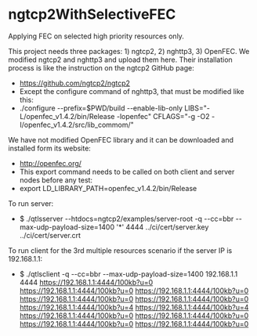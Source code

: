 # ngtcp2WithSelectiveFEC
Applying FEC on selected high priority resources only. 

This project needs three packages: 1) ngtcp2, 2) nghttp3, 3) OpenFEC.
We modified ngtcp2 and nghttp3 and upload them here. Their installation process is like the instruction on the ngtcp2 GitHub page: 
  - https://github.com/ngtcp2/ngtcp2
  - Except the configure command of nghttp3, that must be modified like this:
  - ./configure --prefix=$PWD/build --enable-lib-only LIBS="-L/openfec_v1.4.2/bin/Release -lopenfec" CFLAGS="-g -O2 -I/openfec_v1.4.2/src/lib_commom/"

We have not modified OpenFEC library and it can be downloaded and installed form its website: 
  - http://openfec.org/
  - This export command needs to be called on both client and server nodes before any test:
  - export LD_LIBRARY_PATH=openfec_v1.4.2/bin/Release

To run server:
  - $ ./qtlsserver --htdocs=ngtcp2/examples/server-root -q --cc=bbr --max-udp-payload-size=1400  '*' 4444 ../ci/cert/server.key ../ci/cert/server.crt

To run client for the 3rd multiple resources scenario if the server IP is 192.168.1.1:
  - $ ./qtlsclient -q --cc=bbr --max-udp-payload-size=1400 192.168.1.1 4444 https://192.168.1.1:4444/100kb?u=0 https://192.168.1.1:4444/100kb?u=0 https://192.168.1.1:4444/100kb?u=0 https://192.168.1.1:4444/100kb?u=0 https://192.168.1.1:4444/100kb?u=0 https://192.168.1.1:4444/100kb?u=4 https://192.168.1.1:4444/100kb?u=4 https://192.168.1.1:4444/100kb?u=0 https://192.168.1.1:4444/100kb?u=0 https://192.168.1.1:4444/100kb?u=0 https://192.168.1.1:4444/100kb?u=0
